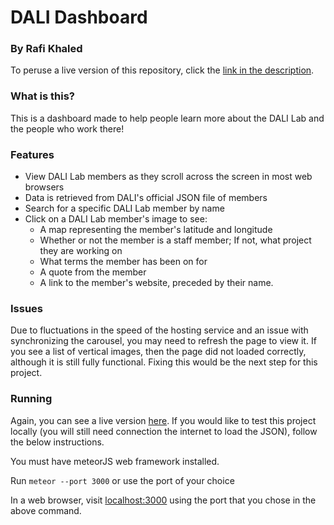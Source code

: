 # DALI Dashboard
### By Rafi Khaled

To peruse a live version of this repository, click the [link in the description](http://rafis-dali-dashboard.herokuapp.com/). 

### What is this?

This is a dashboard made to help people learn more about the DALI Lab and the people who work there!

### Features

- View DALI Lab members as they scroll across the screen in most web browsers
- Data is retrieved from DALI's official JSON file of members
- Search for a specific DALI Lab member by name
- Click on a DALI Lab member's image to see:
  - A map representing the member's latitude and longitude
  - Whether or not the member is a staff member; If not, what project they are working on
  - What terms the member has been on for
  - A quote from the member
  - A link to the member's website, preceded by their name.

### Issues

Due to fluctuations in the speed of the hosting service and an issue with synchronizing the carousel, you may need to refresh the page to view it. If you see a list of vertical images, then the page did not loaded correctly, although it is still fully functional. Fixing this would be the next step for this project.


### Running

Again, you can see a live version [here](http://rafis-dali-dashboard.herokuapp.com/). If you would like to test this project locally (you will still need connection the internet to load the JSON), follow the below instructions.

You must have meteorJS web framework installed. 

Run `meteor --port 3000` or use the port of your choice 

In a web browser, visit [localhost:3000](http://localhost:3000/) using the port that you chose in the above command.
